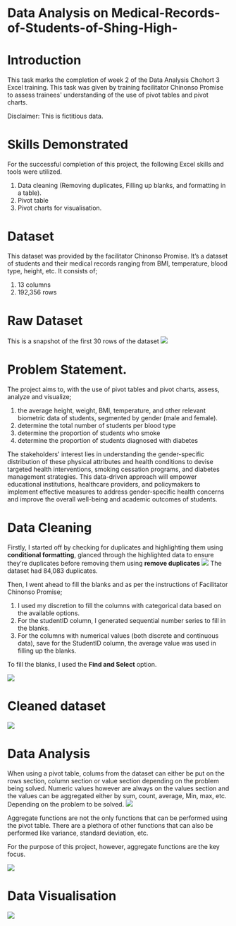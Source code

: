 # Data Analysis on Medical-Records-of-Students-of-Shing-High-
# Introduction
This task marks the completion of week 2 of the Data Analysis Chohort 3 Excel training. This task was given by training facilitator Chinonso Promise to assess trainees' understanding of the use of pivot tables and pivot charts. 

Disclaimer: This is fictitious data.

# Skills Demonstrated 
For the successful completion of this project, the following Excel skills and tools were utilized.
1.	Data cleaning (Removing duplicates, Filling up blanks, and formatting in a table).
2.	Pivot table
3.	Pivot charts for visualisation.

# Dataset
This dataset was provided by the facilitator Chinonso Promise. It’s a dataset of students and their medical records ranging from BMI, temperature, blood type, height, etc. It consists of;
1. 13 columns
2. 192,356 rows
   
# Raw Dataset
This is a snapshot of the first 30 rows of the dataset
![](image007.png)

# Problem Statement. 
The project aims to, with the use of pivot tables and pivot charts, assess, analyze and visualize;

1. the average height, weight, BMI, temperature, and other relevant biometric data of students, segmented by gender (male and female). 
2. determine the total number of students per blood type
3. determine the proportion of students who smoke
4. determine the proportion of students diagnosed with diabetes
   
The stakeholders' interest lies in understanding the gender-specific distribution of these physical attributes and health conditions to devise targeted health interventions, smoking cessation programs, and diabetes management strategies. This data-driven approach will empower educational institutions, healthcare providers, and policymakers to implement effective measures to address gender-specific health concerns and improve the overall well-being and academic outcomes of students.

# Data Cleaning 
Firstly, I started off by checking for duplicates and highlighting them using **conditional formatting**, glanced through the highlighted data to ensure they’re duplicates before removing them using **remove duplicates** 
![](image002.png)
The dataset had 84,083 duplicates. 

Then, I went ahead to fill the blanks and as per the instructions of Facilitator Chinonso Promise;
1.	I used my discretion to fill the columns with categorical data based on the available options.
2.	For the studentID column, I generated sequential number series to fill in the blanks. 
3.	For the columns with numerical values (both discrete and continuous data), save for the StudentID column, the average value was used in filling up the blanks. 

To fill the blanks, I used the **Find and Select** option. 

![](image003.png)

# Cleaned dataset
![](image001.png)

# Data Analysis
When using a pivot table, colums from the dataset can either be put on the rows section, column section or value section depending on the problem being solved. Numeric values however are always on the values section and the values can be aggregated either by sum, count, average, Min, max, etc. Depending on the problem to be solved.
![](image004.png)

Aggregate functions are not the only functions that can be performed using the pivot table. There are a plethora of other functions that can also be performed like variance, standard deviation, etc.

For the purpose of this project, however, aggregate functions are the key focus.

![](image005.png)

# Data Visualisation
![](image006.png)




